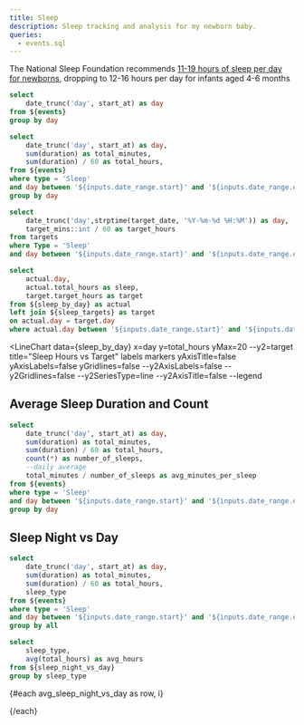```yaml
---
title: Sleep
description: Sleep tracking and analysis for my newborn baby.
queries:
  - events.sql
---
```


The National Sleep Foundation recommends [11-19 hours of sleep per day for newborns](https://www.sleepfoundation.org/baby-sleep), dropping to 12-16 hours per day for infants aged 4-6 months

```sql dates
select
    date_trunc('day', start_at) as day
from ${events}
group by day
```

<DateRange name=date_range data={dates} dates=day/>

```sql sleep_by_day
select
    date_trunc('day', start_at) as day,
    sum(duration) as total_minutes,
    sum(duration) / 60 as total_hours,
from ${events}
where type = 'Sleep'
and day between '${inputs.date_range.start}' and '${inputs.date_range.end}'
group by day
```





```sql sleep_targets
select 
    date_trunc('day',strptime(target_date, '%Y-%m-%d %H:%M')) as day,
    target_mins::int / 60 as target_hours
from targets
where Type = 'Sleep'
and day between '${inputs.date_range.start}' and '${inputs.date_range.end}'
```

```sql sleep_actual_vs_target
select
    actual.day,
    actual.total_hours as sleep,
    target.target_hours as target
from ${sleep_by_day} as actual
left join ${sleep_targets} as target
on actual.day = target.day
where actual.day between '${inputs.date_range.start}' and '${inputs.date_range.end}'
```

<LineChart
    data={sleep_by_day}
    x=day
    y=total_hours
    yMax=20
    --y2=target
    title="Sleep Hours vs Target"
    labels
    markers
    yAxisTitle=false
    yAxisLabels=false
    yGridlines=false
    --y2AxisLabels=false
    --y2Gridlines=false
    --y2SeriesType=line
    --y2AxisTitle=false
    --legend
>
<ReferenceArea yMin=11 yMax=19 label="NSF Target" labelPosition=topRight/>
</LineChart>

## Average Sleep Duration and Count

```sql sleep_kpis
select
    date_trunc('day', start_at) as day,
    sum(duration) as total_minutes,
    sum(duration) / 60 as total_hours,
    count(*) as number_of_sleeps,
    --daily average
    total_minutes / number_of_sleeps as avg_minutes_per_sleep
from ${events}
where type = 'Sleep'
and day between '${inputs.date_range.start}' and '${inputs.date_range.end}'
group by day
```

<LineChart
    data={sleep_kpis}
    x=day
    y=avg_minutes_per_sleep
    yGridlines=false
    yAxisLabels=false
    yAxisTitle=false
    yFmt=num0
    labels
    y2=number_of_sleeps
    y2Max=30
    y2Gridlines=false
    y2AxisLabels=false
    y2AxisTitle=false
/>

## Sleep Night vs Day

```sql sleep_night_vs_day
select
    date_trunc('day', start_at) as day,
    sum(duration) as total_minutes,
    sum(duration) / 60 as total_hours,
    sleep_type
from ${events}
where type = 'Sleep'
and day between '${inputs.date_range.start}' and '${inputs.date_range.end}'
group by all
```

```sql avg_sleep_night_vs_day
select
    sleep_type,
    avg(total_hours) as avg_hours
from ${sleep_night_vs_day}
group by sleep_type
```

{#each avg_sleep_night_vs_day as row, i}

<BigValue
    data={row}
    value=avg_hours
    title={row.sleep_type}
    fmt='0.0 "hours"'
/>

{/each}






<BarChart
    data={sleep_night_vs_day}
    x=day
    y=total_hours
    series=sleep_type
    labels
    yGridlines=false
    yAxisLabels=false
    yAxisTitle=false
    yFmt=num0
/>